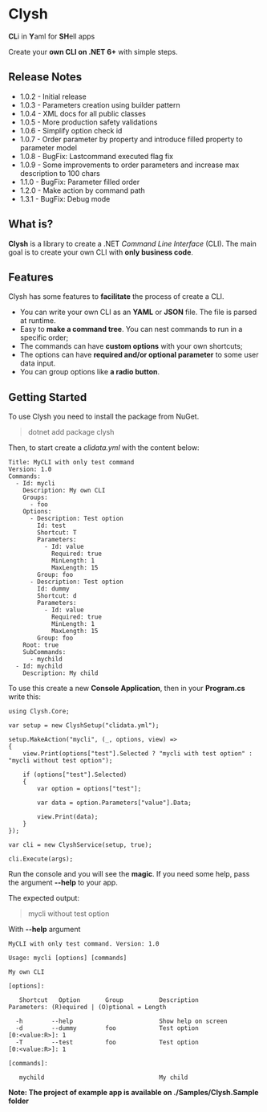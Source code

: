 # Clysh

**CL**i in **Y**aml for **SH**ell apps

Create your **own CLI on .NET 6+** with simple steps.

## Release Notes

- 1.0.2 - Initial release
- 1.0.3 - Parameters creation using builder pattern
- 1.0.4 - XML docs for all public classes
- 1.0.5 - More production safety validations
- 1.0.6 - Simplify option check id
- 1.0.7 - Order parameter by property and introduce filled property to parameter model
- 1.0.8 - BugFix: Lastcommand executed flag fix
- 1.0.9 - Some improvements to order parameters and increase max description to 100 chars
- 1.1.0 - BugFix: Parameter filled order
- 1.2.0 - Make action by command path
- 1.3.1 - BugFix: Debug mode

## What is?

**Clysh** is a library to create a .NET _Command Line Interface_ (CLI). The main goal is to create your own CLI with **only business code**.

## Features

Clysh has some features to **facilitate** the process of create a CLI.

- You can write your own CLI as an **YAML** or **JSON** file. The file is parsed at runtime.
- Easy to **make a command tree**. You can nest commands to run in a specific order;
- The commands can have **custom options** with your own shortcuts;
- The options can have **required and/or optional parameter** to some user data input.
- You can group options like **a radio button**.

## Getting Started

To use Clysh you need to install the package from NuGet.

> dotnet add package clysh

Then, to start create a _clidata.yml_ with the content below:

```
Title: MyCLI with only test command
Version: 1.0
Commands:
  - Id: mycli
    Description: My own CLI
    Groups:
      - foo
    Options:
      - Description: Test option
        Id: test
        Shortcut: T
        Parameters:
          - Id: value
            Required: true
            MinLength: 1
            MaxLength: 15
        Group: foo
      - Description: Test option
        Id: dummy
        Shortcut: d
        Parameters:
          - Id: value
            Required: true
            MinLength: 1
            MaxLength: 15
        Group: foo
    Root: true
    SubCommands:
      - mychild
  - Id: mychild
    Description: My child
```

To use this create a new **Console Application**, then in your **Program.cs** write this:

```
using Clysh.Core;

var setup = new ClyshSetup("clidata.yml");

setup.MakeAction("mycli", (_, options, view) =>
{
    view.Print(options["test"].Selected ? "mycli with test option" : "mycli without test option");

    if (options["test"].Selected)
    {
        var option = options["test"];

        var data = option.Parameters["value"].Data;

        view.Print(data);
    }
});

var cli = new ClyshService(setup, true);

cli.Execute(args);
```

Run the console and you will see the **magic**. If you need some help, pass the argument **--help** to your app.

The expected output:

> mycli without test option

With **--help** argument

```
MyCLI with only test command. Version: 1.0

Usage: mycli [options] [commands]

My own CLI

[options]:

   Shortcut   Option       Group          Description                                            Parameters: (R)equired | (O)ptional = Length

  -h        --help                        Show help on screen
  -d        --dummy        foo            Test option                                            [0:<value:R>]: 1
  -T        --test         foo            Test option                                            [0:<value:R>]: 1

[commands]:

   mychild                                My child  
```

**Note: The project of example app is available on ./Samples/Clysh.Sample folder**